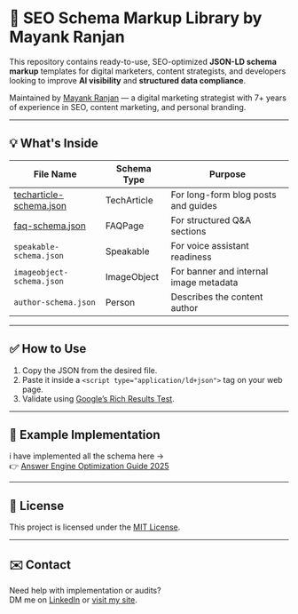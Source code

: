 # 📘 SEO Schema Markup Library by Mayank Ranjan

This repository contains ready-to-use, SEO-optimized **JSON-LD schema markup** templates for digital marketers, content strategists, and developers looking to improve **AI visibility** and **structured data compliance**.

Maintained by [Mayank Ranjan](https://ranjanmayank.in) — a digital marketing strategist with 7+ years of experience in SEO, content marketing, and personal branding.

---

## 💡 What's Inside

| File Name                  | Schema Type      | Purpose                                  |
|---------------------------|------------------|------------------------------------------|
| [techarticle-schema.json](./techarticle-schema.json) | TechArticle       | For long-form blog posts and guides      |
| [faq-schema.json](./faq-schema.json)         | FAQPage           | For structured Q&A sections              |
| `speakable-schema.json`   | Speakable         | For voice assistant readiness            |
| `imageobject-schema.json` | ImageObject       | For banner and internal image metadata   |
| `author-schema.json`      | Person            | Describes the content author             |

---

## ✅ How to Use

1. Copy the JSON from the desired file.
2. Paste it inside a `<script type="application/ld+json">` tag on your web page.
3. Validate using [Google’s Rich Results Test](https://search.google.com/test/rich-results).

---

## 📂 Example Implementation

i have implemented all the schema here  →  
👉 [Answer Engine Optimization Guide 2025](https://ranjanmayank.in/blog/answer-engine-optimization-guide/)

---

## 📜 License

This project is licensed under the [MIT License](./LICENSE).

---

## ✉️ Contact

Need help with implementation or audits?  
DM me on [LinkedIn](https://linkedin.com/in/mayankranjan07) or [visit my site](https://ranjanmayank.in).


